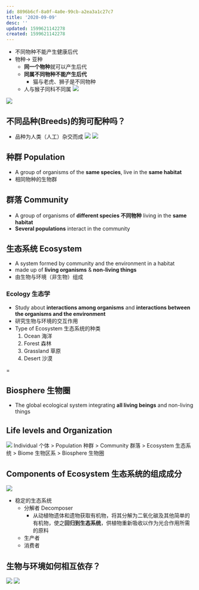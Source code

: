 ```yaml
---
id: 8896b6cf-8a0f-4a0e-99cb-a2ea3a1c27c7
title: '2020-09-09'
desc: ''
updated: 1599621142278
created: 1599621142278
---
```

- 不同物种不能产生健康后代
- 物种-> 亚种
  - **同一个物种**就可以产生后代
  - **同属不同物种不能产生后代**
    - 猫与老虎、狮子是不同物种
  - 人与猴子同科不同属
  ![](/assets/images/2020-09-09-11-14-55.png)

![](/assets/images/2020-09-09-11-26-10.png)

## 不同品种(Breeds)的狗可配种吗？
- 品种为人类（人工）杂交而成
![](/assets/images/2020-09-09-11-18-03.png)
![](/assets/images/2020-09-09-11-20-33.png)

## 种群 Population
- A group of organisms of the **same species**, live in the **same habitat**
- 相同物种的生物群

## 群落 Community
- A group of organisms of **different species 不同物种** living in the **same habitat**
- **Several populations** interact in the community

## 生态系统 Ecosystem 
- A system formed by community and the environment in a habitat
- made up of **living organisms** & **non-living things**
- 由生物与环境（非生物）组成
  
### Ecology 生态学
- Study about **interactions among organisms** and **interactions between the organisms and the environment**
- 研究生物与环境的交互作用
- Type of Ecosystem 生态系统的种类
  1. Ocean 海洋
  2. Forest 森林
  3. Grassland 草原
  4. Desert 沙漠

=
## Biosphere 生物圈
- The global ecological system integrating **all living beings** and non-living things 

## Life levels and Organization
![](/assets/images/2020-09-09-11-28-39.png)
Individual 个体 > Population 种群 > Community 群落 > Ecosystem 生态系统 > Biome 生物区系 > Biosphere 生物圈

## Components of Ecosystem 生态系统的组成成分
![](/assets/images/2020-09-09-11-48-54.png)
- 稳定的生态系统
  - 分解者 Decomposer
    - 从动植物遗体和遗物获取有机物，将其分解为二氧化碳及其他简单的有机物，使之**回归到生态系统**，供植物重新吸收以作为光合作用所需的原料
  - 生产者
  - 消费者

## 生物与环境如何相互依存？
![](/assets/images/2020-09-09-12-00-23.png)
![](/assets/images/2020-09-09-12-02-28.png)